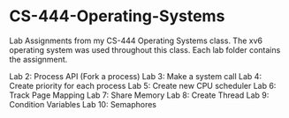 # CS-444-Operating-Systems
Lab Assignments from my CS-444 Operating Systems class. The xv6 operating system was used throughout this class. Each lab folder contains the assignment.

Lab 2: Process API (Fork a process)
Lab 3: Make a system call
Lab 4: Create priority for each process
Lab 5: Create new CPU scheduler
Lab 6: Track Page Mapping
Lab 7: Share Memory
Lab 8: Create Thread
Lab 9: Condition Variables
Lab 10: Semaphores
